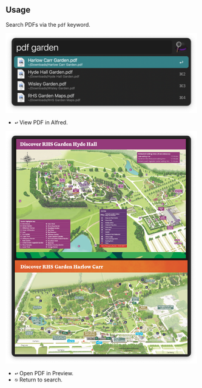 ## Usage

Search PDFs via the `pdf` keyword.

![Searching for PDFs](images/keyword.png)

* <kbd>↩</kbd> View PDF in Alfred.

![Viewing PDF](images/pdfview.png)

* <kbd>↩</kbd> Open PDF in Preview.
* <kbd>⎋</kbd> Return to search.

